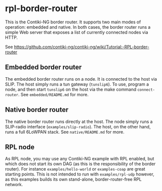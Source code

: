 # rpl-border-router

This is the Contiki-NG border router. It supports two main modes of operation:
embedded and native. In both cases, the border router runs a simple Web server
that exposes a list of currently connected nodes via HTTP.

See https://github.com/contiki-ng/contiki-ng/wiki/Tutorial:-RPL-border-router

## Embedded border router

The embedded border router runs on a node. It is connected to the host via SLIP.
The host simply runs a tun gateway (`tunslip6`). To use, program a node, and
then start `tunslip6` on the host via the make command `connect-router`.
See `embedded/README.md` for more.

## Native border router

The native border router runs directly at the host. The node simply runs a
SLIP-radio interface (`examples/slip-radio`). The host, on the other hand, runs
a full 6LoWPAN stack.
See `native/README.md` for more.

## RPL node

As RPL node, you may use any Contiki-NG example with RPL enabled, but which
does not start its own DAG (as this is the responsibility of the border router).
For instance `examples/hello-world` or `examples-coap` are great starting
points. This is not intended to run with `examples/rpl-udp` however, as this
examples builds its own stand-alone, border-router-free RPL network.
